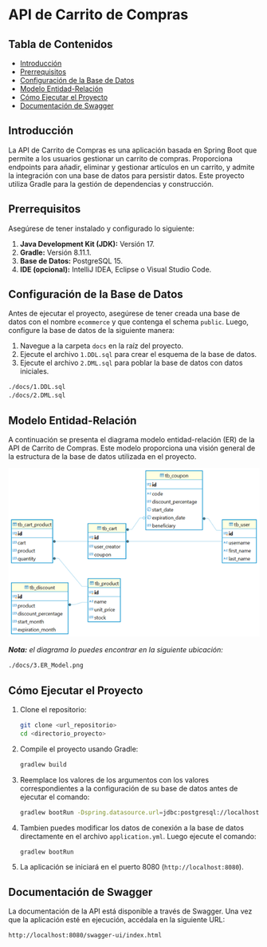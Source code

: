 # API de Carrito de Compras

## Tabla de Contenidos
- [Introducción](#introducción)
- [Prerrequisitos](#prerrequisitos)
- [Configuración de la Base de Datos](#configuración-de-la-base-de-datos)
- [Modelo Entidad-Relación](#modelo-entidad-relación)
- [Cómo Ejecutar el Proyecto](#cómo-ejecutar-el-proyecto)
- [Documentación de Swagger](#documentación-de-swagger)

## Introducción
La API de Carrito de Compras es una aplicación basada en Spring Boot que permite a los usuarios gestionar un carrito de compras. Proporciona endpoints para añadir, eliminar y gestionar artículos en un carrito, y admite la integración con una base de datos para persistir datos. Este proyecto utiliza Gradle para la gestión de dependencias y construcción.

## Prerrequisitos
Asegúrese de tener instalado y configurado lo siguiente:

1. **Java Development Kit (JDK):** Versión 17.
2. **Gradle:** Versión 8.11.1.
3. **Base de Datos:** PostgreSQL 15.
4. **IDE (opcional):** IntelliJ IDEA, Eclipse o Visual Studio Code.

## Configuración de la Base de Datos

Antes de ejecutar el proyecto, asegúrese de tener creada una base de datos con el nombre `ecommerce` y que contenga el schema `public`. Luego, configure la base de datos de la siguiente manera:

1. Navegue a la carpeta `docs` en la raíz del proyecto.
2. Ejecute el archivo `1.DDL.sql` para crear el esquema de la base de datos.
3. Ejecute el archivo `2.DML.sql` para poblar la base de datos con datos iniciales.

```bash
./docs/1.DDL.sql
./docs/2.DML.sql
```

## Modelo Entidad-Relación

A continuación se presenta el diagrama modelo entidad-relación (ER) de la API de Carrito de Compras. Este modelo proporciona una visión general de la estructura de la base de datos utilizada en el proyecto.

![Modelo Entidad-Relación](docs/3.ER_Model.png)

***Nota:** el diagrama lo puedes encontrar en la siguiente ubicación:* 

```bash
./docs/3.ER_Model.png
```

## Cómo Ejecutar el Proyecto

1. Clone el repositorio:
   ```bash
   git clone <url_repositorio>
   cd <directorio_proyecto>
   ```

2. Compile el proyecto usando Gradle:
   ```bash
   gradlew build
   ```

3. Reemplace los valores de los argumentos con los valores correspondientes a la configuración de su base de datos antes de ejecutar el comando:
   ```bash
   gradlew bootRun -Dspring.datasource.url=jdbc:postgresql://localhost:5432/ecommerce -Dspring.datasource.username=admin -Dspring.datasource.password=admin
   ```
4. Tambien puedes modificar los datos de conexión a la base de datos directamente en el archivo `application.yml`. Luego ejecute el comando:
   ```bash
   gradlew bootRun
   ```

5. La aplicación se iniciará en el puerto 8080 (`http://localhost:8080`).

## Documentación de Swagger

La documentación de la API está disponible a través de Swagger. Una vez que la aplicación esté en ejecución, accédala en la siguiente URL:

```
http://localhost:8080/swagger-ui/index.html
```
